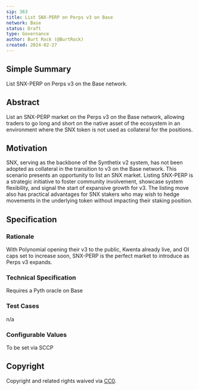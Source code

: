 ```yaml
---
sip: 363
title: List SNX-PERP on Perps v3 on Base
network: Base
status: Draft
type: Governance
author: Burt Rock (@BurtRock)
created: 2024-02-27
---
```


## Simple Summary

List SNX-PERP on Perps v3 on the Base network.

## Abstract

List an SNX-PERP market on the Perps v3 on the Base network, allowing traders to go long and short on the native asset of the ecosystem in an environment where the SNX token is not used as collateral for the positions.

## Motivation

SNX, serving as the backbone of the Synthetix v2 system, has not been adopted as collateral in the transition to v3 on the Base network. This scenario presents an opportunity to list an SNX market. Listing SNX-PERP is a strategic initiative to foster community involvement, showcase system flexibility, and signal the start of expansive growth for v3. The listing move also has practical advantages for SNX stakers who may wish to hedge movements in the underlying token without impacting their staking position.

## Specification

### Rationale

With Polynomial opening their v3 to the public, Kwenta already live, and OI caps set to increase soon, SNX-PERP is the perfect market to introduce as Perps v3 expands.

### Technical Specification

Requires a Pyth oracle on Base

### Test Cases

n/a

### Configurable Values

To be set via SCCP

## Copyright

Copyright and related rights waived via [CC0](https://creativecommons.org/publicdomain/zero/1.0/).
